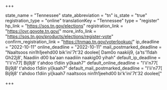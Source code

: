 +++

state_name = "Tennessee"
state_abbreviation = "tn"
is_state = "true"
registration_type = "online"
translationKey = "Tennessee"
type = "register"
hp_link = "https://sos.tn.gov/elections"
registration_link = "https://ovr.govote.tn.gov/"
more_info_link = "https://sos.tn.gov/products/elections/register-vote"
confirm_registration_link = "https://tnmap.tn.gov/voterlookup/"
ip_deadline = "2022-10-11"
online_deadline = "2022-10-11"
mail_postmarked_deadline = "Naaltsoos nin1h1jeehd00 bik'ini'7t'32 doolee[ Dam0o naakiij9, {a'ts'11dah Gh22j8', Naadiin d00 ba'aan naadiiin naakig00 yihah"
default_ip_deadline = "I'ii'n77[ Bij9j8' t'ahdoo t1diin yi[kaah7"
default_online_deadline = "I'ii'n77[ Bij9j8' t'ahdoo t1diin yi[kaah7"
default_mail_postmarked_deadline = "I'ii'n77[ Bij9j8' t'ahdoo t1diin yi[kaah7 naaltsoos nin1h1jeehd00 bi'k'ini'7t'32 doolee["

+++